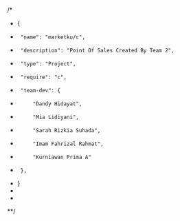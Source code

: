 /*
 * {
 *      "name": "marketku/c",
 *      "description": "Point Of Sales Created By Team 2",
 *      "type": "Project",
 *      "require": "c",
 *      "team-dev": {
 *          "Dandy Hidayat",
 *          "Mia Lidiyani",
 *          "Sarah Rizkia Suhada",
 *          "Imam Fahrizal Rahmat",
 *          "Kurniawan Prima A"
 *      },
 * }
 * 
 * 
 **/

